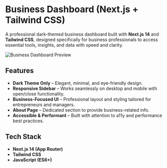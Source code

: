 # Business Dashboard (Next.js + Tailwind CSS)

A professional dark-themed business dashboard built with **Next.js 14** and **Tailwind CSS**, designed specifically for business professionals to access essential tools, insights, and data with speed and clarity.

![Business Dashboard Preview](public/dashboard-preview.png)

## Features
- **Dark Theme Only** – Elegant, minimal, and eye-friendly design.
- **Responsive Sidebar** – Works seamlessly on desktop and mobile with open/close functionality.
- **Business-Focused UI** – Professional layout and styling tailored for entrepreneurs and managers.
- **About Page** – Dedicated section to provide business-related info.
- **Accessible & Performant** – Built with attention to a11y and performance best practices.

## Tech Stack
- **Next.js 14 (App Router)**
- **Tailwind CSS**
- **JavaScript (ES6+)**
